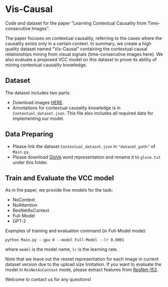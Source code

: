 # Vis-Causal
Code and dataset for the paper "Learning Contextual Causality from Time-consecutive Images".

The paper focuses on contextual causaltiy, referring to the cases where the causality exists only in a certain context. In summary, we create a high quality dataset named "Vis-Causal" containing the contextual causal relationships mining from visual signals (time-consecutive images here).
We also evaluate a proposed VCC model on this dataset to prove its ability of mining contextual causality knowledge.

## Dataset
The dataset includes two parts:

* Download images [HERE](https://mycuhk-my.sharepoint.com/:f:/g/personal/1155160328_link_cuhk_edu_hk/EofV9h11SnZKhR8NtHX-o4YBTooSa5QxHiuQPg9bG1_eaQ?e=0EYLe2).
* Annotations for contextual causality knowledge is in `Contextual_dataset.json`. This file also includes all required data for implementing our model.

## Data Preparing
* Please link the dataset `Contextual_dataset.json` in `"dataset_path"` of `Main.py`. 
* Please download [GloVe](http://nlp.stanford.edu/data/wordvecs/glove.6B.zip) word representation and rename it to `glove.txt` under this folder. 

## Train and Evaluate the VCC model
As in the paper, we provide five models for the task:  

- NoContext
- NoAttention
- ResNetAsContext
- Full-Model
- GPT-2

Examples of training and evaluation command (in Full-Model mode):  
```
python Main.py --gpu 0 --model Full-Model --lr 0.0001
```
where `model` is the model name, `lr` is the learning rate.

Note that we leave out the resnet representation for each image in current dataset version due to the upload size limitation.
If you want to evaluate the model in `ResNetAsContext` mode, please extract features from [ResNet-152](https://github.com/pytorch/vision/blob/master/torchvision/models/resnet.py).

Welcome to contact us for any questions!

